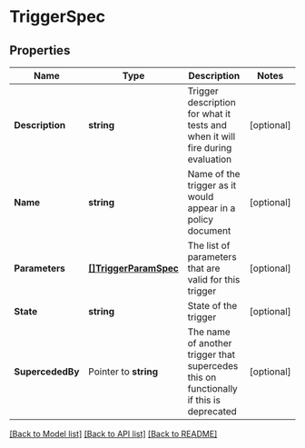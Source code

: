 # TriggerSpec

## Properties

Name | Type | Description | Notes
------------ | ------------- | ------------- | -------------
**Description** | **string** | Trigger description for what it tests and when it will fire during evaluation | [optional] 
**Name** | **string** | Name of the trigger as it would appear in a policy document | [optional] 
**Parameters** | [**[]TriggerParamSpec**](TriggerParamSpec.md) | The list of parameters that are valid for this trigger | [optional] 
**State** | **string** | State of the trigger | [optional] 
**SupercededBy** | Pointer to **string** | The name of another trigger that supercedes this on functionally if this is deprecated | [optional] 

[[Back to Model list]](../README.md#documentation-for-models) [[Back to API list]](../README.md#documentation-for-api-endpoints) [[Back to README]](../README.md)


